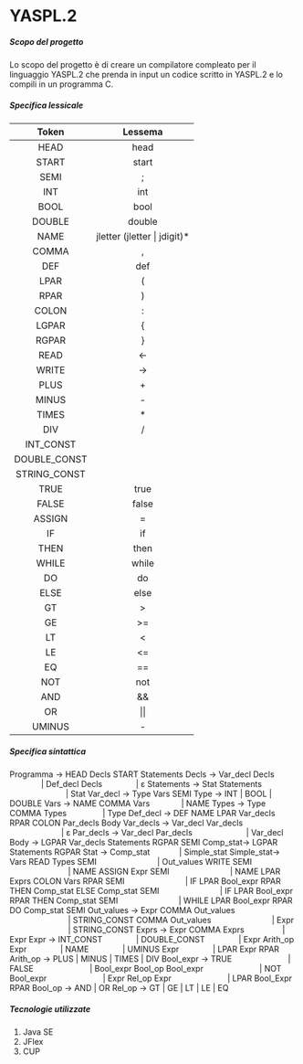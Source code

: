# YASPL.2

##### Scopo del progetto
Lo scopo del progetto è di creare un compilatore compleato per il linguaggio YASPL.2 che prenda in input un codice scritto in YASPL.2 e lo compili in un programma C.

##### Specifica lessicale
| Token        | Lessema           |
| :-------------: |:-----------------:| 
| HEAD | head | 
| START | start | 
| SEMI | ; | 
| INT | int | 
| BOOL | bool | 
| DOUBLE | double |
| NAME | jletter (jletter &#124; jdigit)* |
| COMMA | , | 
| DEF | def | 
| LPAR | ( | 
| RPAR | ) | 
| COLON | : | 
| LGPAR | { | 
| RGPAR | }| 
| READ | <- | 
| WRITE | -> | 
| PLUS | + | 
| MINUS | - | 
| TIMES | * | 
| DIV | / | 
| INT_CONST |  | 
| DOUBLE_CONST | | 
| STRING_CONST |  | 
| TRUE | true| 
| FALSE | false | 
| ASSIGN | = | 
| IF | if | 
| THEN | then | 
| WHILE | while | 
| DO | do | 
| ELSE | else | 
| GT | > | 
| GE | >= | 
| LT | < |
| LE | <= | 
| EQ | == | 
| NOT | not | 
| AND | && | 
| OR | &#124;&#124; | 
| UMINUS | - | 

##### Specifica sintattica
Programma → HEAD Decls START Statements
Decls → Var_decl Decls
    &nbsp;&nbsp;&nbsp;&nbsp;&nbsp;&nbsp;&nbsp;&nbsp;&nbsp;&nbsp;&nbsp;&nbsp;&nbsp;&nbsp;| Def_decl Decls
&nbsp;&nbsp;&nbsp;&nbsp;&nbsp;&nbsp;&nbsp;&nbsp;&nbsp;&nbsp;&nbsp;&nbsp;&nbsp;&nbsp;| ε
Statements → Stat Statements
 &nbsp;&nbsp;&nbsp;&nbsp;&nbsp;&nbsp;&nbsp;&nbsp;&nbsp;&nbsp;&nbsp;&nbsp;&nbsp;&nbsp;&nbsp;&nbsp;&nbsp;&nbsp;&nbsp;&nbsp;&nbsp;&nbsp;&nbsp;&nbsp;&nbsp;| Stat
Var_decl → Type Vars SEMI
Type → INT | BOOL | DOUBLE
Vars → NAME COMMA Vars
 &nbsp;&nbsp;&nbsp;&nbsp;&nbsp;&nbsp;&nbsp;&nbsp;&nbsp;&nbsp;&nbsp;&nbsp;&nbsp;| NAME
Types → Type COMMA Types
&nbsp;&nbsp;&nbsp;&nbsp;&nbsp;&nbsp;&nbsp;&nbsp;&nbsp;&nbsp;&nbsp;&nbsp;&nbsp;&nbsp;&nbsp;| Type
Def_decl → DEF NAME LPAR Var_decls RPAR COLON Par_decls Body
Var_decls → Var_decl Var_decls
&nbsp;&nbsp;&nbsp;&nbsp;&nbsp;&nbsp;&nbsp;&nbsp;&nbsp;&nbsp;&nbsp;&nbsp;&nbsp;&nbsp;&nbsp;&nbsp;&nbsp;&nbsp;&nbsp;&nbsp;&nbsp;&nbsp;&nbsp;| ε
Par_decls → Var_decl Par_decls
&nbsp;&nbsp;&nbsp;&nbsp;&nbsp;&nbsp;&nbsp;&nbsp;&nbsp;&nbsp;&nbsp;&nbsp;&nbsp;&nbsp;&nbsp;&nbsp;&nbsp;&nbsp;&nbsp;&nbsp;&nbsp;&nbsp;&nbsp;| Var_decl
Body → LGPAR Var_decls Statements RGPAR SEMI
Comp_stat→ LGPAR Statements RGPAR
Stat → Comp_stat
&nbsp;&nbsp;&nbsp;&nbsp;&nbsp;&nbsp;&nbsp;&nbsp;&nbsp;&nbsp;&nbsp;&nbsp;| Simple_stat
Simple_stat→ Vars READ Types SEMI
&nbsp;&nbsp;&nbsp;&nbsp;&nbsp;&nbsp;&nbsp;&nbsp;&nbsp;&nbsp;&nbsp;&nbsp;&nbsp;&nbsp;&nbsp;&nbsp;&nbsp;&nbsp;&nbsp;&nbsp;&nbsp;&nbsp;&nbsp;&nbsp;&nbsp;&nbsp;| Out_values WRITE SEMI
&nbsp;&nbsp;&nbsp;&nbsp;&nbsp;&nbsp;&nbsp;&nbsp;&nbsp;&nbsp;&nbsp;&nbsp;&nbsp;&nbsp;&nbsp;&nbsp;&nbsp;&nbsp;&nbsp;&nbsp;&nbsp;&nbsp;&nbsp;&nbsp;&nbsp;&nbsp;| NAME ASSIGN Expr SEMI
&nbsp;&nbsp;&nbsp;&nbsp;&nbsp;&nbsp;&nbsp;&nbsp;&nbsp;&nbsp;&nbsp;&nbsp;&nbsp;&nbsp;&nbsp;&nbsp;&nbsp;&nbsp;&nbsp;&nbsp;&nbsp;&nbsp;&nbsp;&nbsp;&nbsp;&nbsp;| NAME LPAR Exprs COLON Vars RPAR SEMI
&nbsp;&nbsp;&nbsp;&nbsp;&nbsp;&nbsp;&nbsp;&nbsp;&nbsp;&nbsp;&nbsp;&nbsp;&nbsp;&nbsp;&nbsp;&nbsp;&nbsp;&nbsp;&nbsp;&nbsp;&nbsp;&nbsp;&nbsp;&nbsp;&nbsp;&nbsp;| IF LPAR Bool_expr RPAR THEN Comp_stat ELSE Comp_stat SEMI
&nbsp;&nbsp;&nbsp;&nbsp;&nbsp;&nbsp;&nbsp;&nbsp;&nbsp;&nbsp;&nbsp;&nbsp;&nbsp;&nbsp;&nbsp;&nbsp;&nbsp;&nbsp;&nbsp;&nbsp;&nbsp;&nbsp;&nbsp;&nbsp;&nbsp;&nbsp;| IF LPAR Bool_expr RPAR THEN Comp_stat SEMI
&nbsp;&nbsp;&nbsp;&nbsp;&nbsp;&nbsp;&nbsp;&nbsp;&nbsp;&nbsp;&nbsp;&nbsp;&nbsp;&nbsp;&nbsp;&nbsp;&nbsp;&nbsp;&nbsp;&nbsp;&nbsp;&nbsp;&nbsp;&nbsp;&nbsp;&nbsp;| WHILE LPAR Bool_expr RPAR DO Comp_stat SEMI
Out_values → Expr COMMA Out_values
&nbsp;&nbsp;&nbsp;&nbsp;&nbsp;&nbsp;&nbsp;&nbsp;&nbsp;&nbsp;&nbsp;&nbsp;&nbsp;&nbsp;&nbsp;&nbsp;&nbsp;&nbsp;&nbsp;&nbsp;&nbsp;&nbsp;&nbsp;&nbsp;&nbsp;&nbsp;| STRING_CONST COMMA Out_values
&nbsp;&nbsp;&nbsp;&nbsp;&nbsp;&nbsp;&nbsp;&nbsp;&nbsp;&nbsp;&nbsp;&nbsp;&nbsp;&nbsp;&nbsp;&nbsp;&nbsp;&nbsp;&nbsp;&nbsp;&nbsp;&nbsp;&nbsp;&nbsp;&nbsp;&nbsp;| Expr
&nbsp;&nbsp;&nbsp;&nbsp;&nbsp;&nbsp;&nbsp;&nbsp;&nbsp;&nbsp;&nbsp;&nbsp;&nbsp;&nbsp;&nbsp;&nbsp;&nbsp;&nbsp;&nbsp;&nbsp;&nbsp;&nbsp;&nbsp;&nbsp;&nbsp;&nbsp;| STRING_CONST
Exprs → Expr COMMA Exprs
&nbsp;&nbsp;&nbsp;&nbsp;&nbsp;&nbsp;&nbsp;&nbsp;&nbsp;&nbsp;&nbsp;&nbsp;&nbsp;&nbsp;&nbsp;&nbsp;| Expr
Expr → INT_CONST
&nbsp;&nbsp;&nbsp;&nbsp;&nbsp;&nbsp;&nbsp;&nbsp;&nbsp;&nbsp;&nbsp;&nbsp;&nbsp;&nbsp;| DOUBLE_CONST
&nbsp;&nbsp;&nbsp;&nbsp;&nbsp;&nbsp;&nbsp;&nbsp;&nbsp;&nbsp;&nbsp;&nbsp;&nbsp;&nbsp;| Expr Arith_op Expr
&nbsp;&nbsp;&nbsp;&nbsp;&nbsp;&nbsp;&nbsp;&nbsp;&nbsp;&nbsp;&nbsp;&nbsp;&nbsp;&nbsp;| NAME
&nbsp;&nbsp;&nbsp;&nbsp;&nbsp;&nbsp;&nbsp;&nbsp;&nbsp;&nbsp;&nbsp;&nbsp;&nbsp;&nbsp;| UMINUS Expr
&nbsp;&nbsp;&nbsp;&nbsp;&nbsp;&nbsp;&nbsp;&nbsp;&nbsp;&nbsp;&nbsp;&nbsp;&nbsp;&nbsp;| LPAR Expr RPAR
Arith_op → PLUS | MINUS | TIMES | DIV
Bool_expr → TRUE
&nbsp;&nbsp;&nbsp;&nbsp;&nbsp;&nbsp;&nbsp;&nbsp;&nbsp;&nbsp;&nbsp;&nbsp;&nbsp;&nbsp;&nbsp;&nbsp;&nbsp;&nbsp;&nbsp;&nbsp;&nbsp;&nbsp;&nbsp;&nbsp;| FALSE
&nbsp;&nbsp;&nbsp;&nbsp;&nbsp;&nbsp;&nbsp;&nbsp;&nbsp;&nbsp;&nbsp;&nbsp;&nbsp;&nbsp;&nbsp;&nbsp;&nbsp;&nbsp;&nbsp;&nbsp;&nbsp;&nbsp;&nbsp;&nbsp;| Bool_expr Bool_op Bool_expr
&nbsp;&nbsp;&nbsp;&nbsp;&nbsp;&nbsp;&nbsp;&nbsp;&nbsp;&nbsp;&nbsp;&nbsp;&nbsp;&nbsp;&nbsp;&nbsp;&nbsp;&nbsp;&nbsp;&nbsp;&nbsp;&nbsp;&nbsp;&nbsp;| NOT Bool_expr
&nbsp;&nbsp;&nbsp;&nbsp;&nbsp;&nbsp;&nbsp;&nbsp;&nbsp;&nbsp;&nbsp;&nbsp;&nbsp;&nbsp;&nbsp;&nbsp;&nbsp;&nbsp;&nbsp;&nbsp;&nbsp;&nbsp;&nbsp;&nbsp;| Expr Rel_op Expr
&nbsp;&nbsp;&nbsp;&nbsp;&nbsp;&nbsp;&nbsp;&nbsp;&nbsp;&nbsp;&nbsp;&nbsp;&nbsp;&nbsp;&nbsp;&nbsp;&nbsp;&nbsp;&nbsp;&nbsp;&nbsp;&nbsp;&nbsp;&nbsp;| LPAR Bool_Expr RPAR
Bool_op → AND | OR
Rel_op → GT | GE | LT | LE | EQ
##### Tecnologie utilizzate 
1. Java SE
2. JFlex
3. CUP
